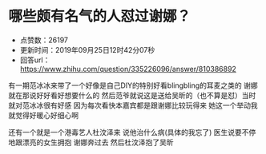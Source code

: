# 哪些颇有名气的人怼过谢娜？
- 点赞数：26197
- 更新时间：2019年09月25日12时42分07秒
- 回答url：https://www.zhihu.com/question/335226096/answer/810386892
<body>
 <p data-pid="n__jjnv-">有一期范冰冰来带了一个好像是自己DIY的特别好看blingbling的耳麦之类的 谢娜就在那说好好看好想要什么的 然后范爷就说这是送给吴昕的（也不算是怼）当时就对范冰冰很有好感 因为每次看快本嘉宾都是跟谢娜比较玩得来 她这一个举动我就觉得好暖心好细心啊</p>
 <p data-pid="KGXUXC_P">还有一个就是一个港毒艺人杜汶泽来 说他治什么病(具体的我忘了) 医生说要不停地跟漂亮的女生拥抱 谢娜奔过去 然后杜汶泽抱了吴昕</p>
</body>